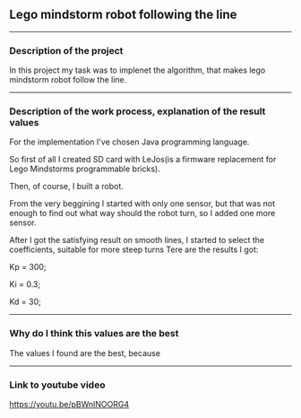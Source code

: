 ## Lego mindstorm robot following the line

---

### Description of the project

In this project my task was to implenet the algorithm, that makes lego mindstorm robot follow the line.

---

### Description of the work process, explanation of the result values

For the implementation I've chosen Java programming language.

So first of all I created SD card with LeJos(is a firmware replacement for Lego Mindstorms programmable bricks). 

Then, of course, I built a robot.



From the very beggining I started with only one sensor, but that was not enough to find out what way should the robot turn, so I added one more sensor.

After I got the satisfying result on smooth lines, I started to select the coefficients, suitable for more steep turns
Tere are the results I got:

Kp = 300;

Ki = 0.3;

Kd = 30;

---

### Why do I think this values are the best

The values I found are the best, because

---

### Link to youtube video
https://youtu.be/pBWnlNOORG4

